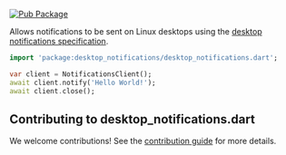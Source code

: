 [![Pub Package](https://img.shields.io/pub/v/desktop_notifications.svg)](https://pub.dev/packages/desktop_notifications)

Allows notifications to be sent on Linux desktops using the [desktop notifications specification](https://developer.gnome.org/notification-spec/).

```dart
import 'package:desktop_notifications/desktop_notifications.dart';

var client = NotificationsClient();
await client.notify('Hello World!');
await client.close();
```

## Contributing to desktop_notifications.dart

We welcome contributions! See the [contribution guide](CONTRIBUTING.md) for more details.
